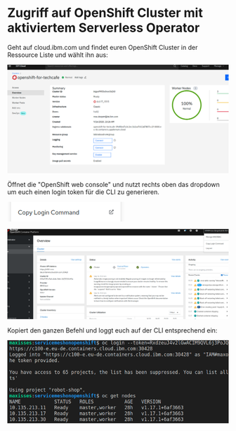 # Zugriff auf OpenShift Cluster mit aktiviertem Serverless Operator

Geht auf cloud.ibm.com und findet euren OpenShift Cluster in der Ressource Liste und wählt ihn aus:

![](../../../.gitbook/assets/image%20%2890%29.png)

Öffnet die "OpenShift web console" und nutzt rechts oben das dropdown um euch einen login token für die CLI zu generieren.

![](../../../.gitbook/assets/image%20%2884%29.png)

![](../../../.gitbook/assets/image%20%2882%29.png)

Kopiert den ganzen Befehl und loggt euch auf der CLI entsprechend ein:

![](../../../.gitbook/assets/image%20%28141%29.png)

